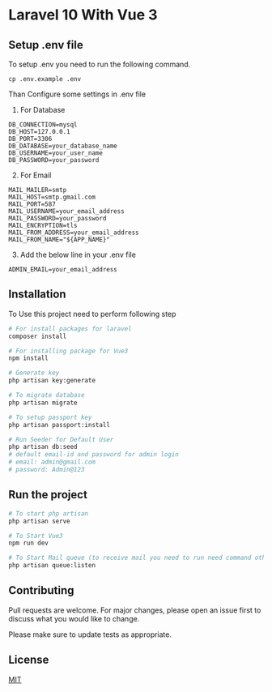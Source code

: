 # Laravel 10 With Vue 3

## Setup .env file
To setup .env you need to run the following command.

```
cp .env.example .env
```

Than Configure some settings in .env file

1) For Database

```
DB_CONNECTION=mysql
DB_HOST=127.0.0.1
DB_PORT=3306
DB_DATABASE=your_database_name
DB_USERNAME=your_user_name
DB_PASSWORD=your_password
```

2) For Email
```
MAIL_MAILER=smtp
MAIL_HOST=smtp.gmail.com
MAIL_PORT=587
MAIL_USERNAME=your_email_address
MAIL_PASSWORD=your_password
MAIL_ENCRYPTION=tls
MAIL_FROM_ADDRESS=your_email_address
MAIL_FROM_NAME="${APP_NAME}"
```

3) Add the below line in your .env file
```
ADMIN_EMAIL=your_email_address
```

## Installation

To Use this project need to perform following step

```bash
# For install packages for laravel
composer install

# For installing package for Vue3
npm install

# Generate key
php artisan key:generate

# To migrate database
php artisan migrate

# To setup passport key
php artisan passport:install

# Run Seeder for Default User
php artisan db:seed
# default email-id and password for admin login
# email: admin@gmail.com
# password: Admin@123 
```

## Run the project
```bash
# To start php artisan
php artisan serve

# To Start Vue3
npm run dev

# To Start Mail queue (to receive mail you need to run need command otherwise you didn't get any mail)
php artisan queue:listen
```

## Contributing

Pull requests are welcome. For major changes, please open an issue first
to discuss what you would like to change.

Please make sure to update tests as appropriate.

## License

[MIT](https://choosealicense.com/licenses/mit/)